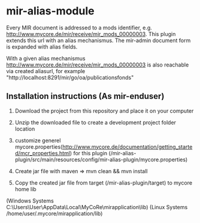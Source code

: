 # mir-alias-module
Every MIR document is addressed to a mods identifier, e.g. http://www.mycore.de/mir/receive/mir_mods_00000003.
This plugin extends this url with an alias mechanismus. The mir-admin document form is expanded with alias fields.

With a given alias mechanismus http://www.mycore.de/mir/receive/mir_mods_00000003 is also reachable via created aliasurl, for example "http://localhost:8291/mir/go/oa/publicationsfonds"

## Installation instructions (As mir-enduser)

1. Download the project from this repository and place it on your computer

2. Unzip the downloaded file to create a development project folder location 

3. customize generel mycore.properties(http://www.mycore.de/documentation/getting_started/mcr_properties.html) for this plugin (/mir-alias-plugin/src/main/resources/config/mir-alias-plugin/mycore.properties)

4. Create jar file with maven => mvn clean && mvn install

5. Copy the created jar file from target (/mir-alias-plugin/target) to mycore home lib 

(Windows Systems C:\Users\User\AppData\Local\MyCoRe\mirapplication\lib)
(Linux Systems /home/user/.mycore/mirapplication/lib)
